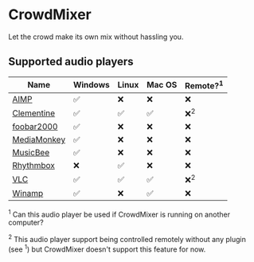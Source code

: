 # CrowdMixer

Let the crowd make its own mix without hassling you.

## Supported audio players

| Name | Windows | Linux | Mac OS | Remote?<sup>1</sup> |
|------|---------|-------|------|-----------------------|
| [AIMP](https://www.aimp.ru/) | :white_check_mark: | :x: | :x: | :x: |
| [Clementine](https://www.clementine-player.org/) | :white_check_mark: | :white_check_mark: | :white_check_mark: | :x:<sup>2</sup> |
| [foobar2000](http://www.foobar2000.org/) | :white_check_mark: | :x: | :x: | :x: |
| [MediaMonkey](http://www.mediamonkey.com/) | :white_check_mark: | :x: | :x: | :x: |
| [MusicBee](http://getmusicbee.com/) | :white_check_mark: | :x: | :x: | :x: |
| [Rhythmbox](https://wiki.gnome.org/Apps/Rhythmbox) | :x: | :white_check_mark: | :x: | :x: |
| [VLC](http://www.videolan.org/vlc/) | :white_check_mark: | :white_check_mark: | :white_check_mark: | :x:<sup>2</sup> |
| [Winamp](http://www.winamp.com/) | :white_check_mark: | :x: | :white_check_mark: | :x: |

<sup>1</sup> Can this audio player be used if CrowdMixer is running on another computer?

<sup>2</sup> This audio player support being controlled remotely without any plugin (see <sup>1</sup>) but CrowdMixer doesn't support this feature for now.